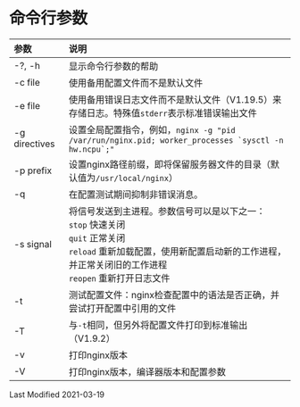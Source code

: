# 命令行参数

参数 | 说明
:--- | :---
-?, -h        | 显示命令行参数的帮助
-c file       | 使用备用配置文件而不是默认文件
-e file       | 使用备用错误日志文件而不是默认文件（V1.19.5）来存储日志。特殊值`stderr`表示标准错误输出文件
-g directives | 设置全局配置指令，例如，``nginx -g "pid /var/run/nginx.pid; worker_processes `sysctl -n hw.ncpu`;"``
-p prefix     | 设置nginx路径前缀，即将保留服务器文件的目录（默认值为`/usr/local/nginx`）
-q            | 在配置测试期间抑制非错误消息。
-s signal     | 将信号发送到主进程。参数信号可以是以下之一：<br>`stop` 快速关闭<br>`quit` 正常关闭<br>`reload` 重新加载配置，使用新配置启动新的工作进程，并正常关闭旧的工作进程<br>`reopen` 重新打开日志文件
-t            | 测试配置文件：nginx检查配置中的语法是否正确，并尝试打开配置中引用的文件
-T            | 与`-t`相同，但另外将配置文件打印到标准输出（V1.9.2）
-v            | 打印nginx版本
-V            | 打印nginx版本，编译器版本和配置参数

Last Modified 2021-03-19